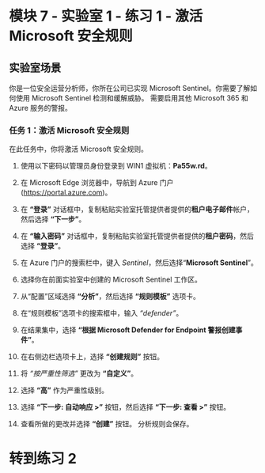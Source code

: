 ﻿---
lab:
    title: '练习 1 - 激活 Microsoft 安全规则'
    module: '模块 7 - 使用 Microsoft Sentinel 创建检测并执行调查'
---

# 模块 7 - 实验室 1 - 练习 1 - 激活 Microsoft 安全规则

## 实验室场景

你是一位安全运营分析师，你所在公司已实现 Microsoft Sentinel。你需要了解如何使用 Microsoft Sentinel 检测和缓解威胁。  需要启用其他 Microsoft 365 和 Azure 服务的警报。  


### 任务 1：激活 Microsoft 安全规则

在此任务中，你将激活 Microsoft 安全规则。

1. 使用以下密码以管理员身份登录到 WIN1 虚拟机：**Pa55w.rd**。  

2. 在 Microsoft Edge 浏览器中，导航到 Azure 门户 (https://portal.azure.com)。

3. 在 **“登录”** 对话框中，复制粘贴实验室托管提供者提供的**租户电子邮件**帐户，然后选择 **“下一步”**。

4. 在 **“输入密码”** 对话框中，复制粘贴实验室托管提供者提供的**租户密码**，然后选择 **“登录”**。

5. 在 Azure 门户的搜索栏中，键入 *Sentinel*，然后选择“**Microsoft Sentinel**”。

6. 选择你在前面实验室中创建的 Microsoft Sentinel 工作区。

7. 从“配置”区域选择 **“分析”**，然后选择 **“规则模板”** 选项卡。

8. 在“规则模板”选项卡的搜索框中，输入 *“defender”*。

9. 在结果集中，选择 **“根据 Microsoft Defender for Endpoint 警报创建事件”**。 

10. 在右侧边栏选项卡上，选择 **“创建规则”** 按钮。

11. 将 *“按严重性筛选”* 更改为 **“自定义”**。

12. 选择 **“高”** 作为严重性级别。

13. 选择 **“下一步: 自动响应 >”** 按钮，然后选择 **“下一步: 查看 >”** 按钮。

14. 查看所做的更改并选择 **“创建”** 按钮。  分析规则会保存。

# 转到练习 2
